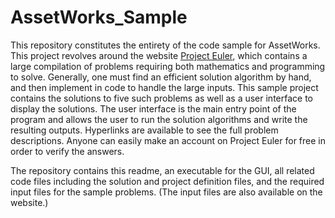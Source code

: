 # AssetWorks_Sample

This repository constitutes the entirety of the code sample for AssetWorks. 
This project revolves around the website <a href="https://projecteuler.net">Project Euler</a>, which contains a large compilation of problems requiring both mathematics and programming to solve. Generally, one must find an efficient solution algorithm by hand, and then implement in code to handle the large inputs. This sample project contains the solutions to five such problems as well as a user interface to display the solutions. The user interface is the main entry point of the program and allows the user to run the solution algorithms and write the resulting outputs. Hyperlinks are available to see the full problem descriptions. Anyone can easily make an account on Project Euler for free in order to verify the answers.

The repository contains this readme, an executable for the GUI, all related code files including the solution and project definition files, and the required input files for the sample problems. (The input files are also available on the website.)